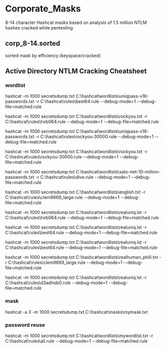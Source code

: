 # Corporate_Masks
8-14 character Hashcat masks based on analysis of 1.5 million NTLM hashes cracked while pentesting

## corp_8-14.sorted 

sorted mask by efficiency (keyspace/cracked)

## Active Directory NTLM Cracking Cheatsheet

### wordlist

hashcat -m 1000 secretsdump.txt C:\hashcat\wordlists\uniqpass-v16-passwords.txt -r C:\hashcat\rules\best64.rule --debug-mode=1 --debug-file=matched.rule

hashcat -m 1000 secretsdump.txt C:\hashcat\wordlists\rockyou.txt -r C:\hashcat\rules\hob064.rule --debug-mode=1 --debug-file=matched.rule

hashcat -m 1000 secretsdump.txt C:\hashcat\wordlists\uniqpass-v16-passwords.txt -r C:\hashcat\rules\rockyou-30000.rule --debug-mode=1 --debug-file=matched.rule

hashcat -m 1000 secretsdump.txt C:\hashcat\wordlists\rockyou.txt -r C:\hashcat\rules\rockyou-30000.rule --debug-mode=1 --debug-file=matched.rule

hashcat -m 1000 secretsdump.txt C:\hashcat\wordlists\xato-net-10-million-passwords.txt -r C:\hashcat\rules\dive.rule --debug-mode=1 --debug-file=matched.rule

hashcat -m 1000 secretsdump.txt C:\hashcat\wordlists\english.txt -r C:\hashcat\rules\clem9669_large.rule --debug-mode=1 --debug-file=matched.rule

hashcat -m 1000 secretsdump.txt C:\hashcat\wordlists\realuniq.lst -r C:\hashcat\rules\hob064.rule --debug-mode=1 --debug-file=matched.rule

hashcat -m 1000 secretsdump.txt C:\hashcat\wordlists\realuniq.lst -r C:\hashcat\rules\best64.rule --debug-mode=1 --debug-file=matched.rule

hashcat -m 1000 secretsdump.txt C:\hashcat\wordlists\realuniq.lst -r C:\hashcat\rules\best64.rule --debug-mode=1 --debug-file=matched.rule

hashcat -m 1000 secretsdump.txt C:\hashcat\wordlists\realhuman_phill.txt -r C:\hashcat\rules\clem9669_large.rule --debug-mode=1 --debug-file=matched.rule

hashcat -m 1000 secretsdump.txt C:\hashcat\wordlists\realuniq.lst -r C:\hashcat\rules\d3adhob0.rule --debug-mode=1 --debug-file=matched.rule

### mask

hashcat -a 3 -m 1000 secretsdump.txt C:\hashcat\masks\mymask.txt

### password reuse

hashcat -m 1000 secretsdump.txt C:\hashcat\wordlists\mywordlist.txt -r C:\hashcat\rules\all.rule --debug-mode=1 --debug-file=matched.rule
